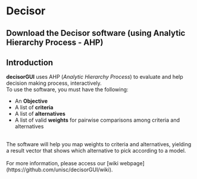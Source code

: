 # Decisor
Download the Decisor software (using Analytic Hierarchy Process - AHP)
--

## Introduction
**decisorGUI** uses AHP (_Analytic Hierarchy Process_) to evaluate and help decision making process, interactively.<br>
To use the software, you must have the following:<br>
- An **Objective**<br>
- A list of **criteria**<br>
- A list of **alternatives**<br>
- A list of valid **weights** for pairwise comparisons among criteria and alternatives<br>
<br>
The software will help you map weights to criteria and alternatives, yielding a result vector that shows which alternative to pick according to a model.<br>
<br>
For more information, please access our [wiki webpage](https://github.com/unisc/decisorGUI/wiki).
